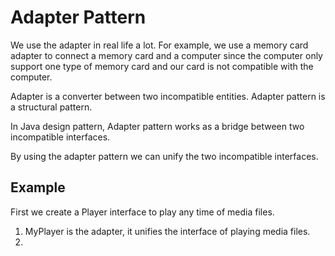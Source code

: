 Adapter Pattern
===============

We use the adapter in real life a lot. For example, we use a memory card adapter to connect a memory card and a computer since the computer only support one type of memory card and our card is not compatible with the computer.

Adapter is a converter between two incompatible entities. Adapter pattern is a structural pattern.

In Java design pattern, Adapter pattern works as a bridge between two incompatible interfaces.

By using the adapter pattern we can unify the two incompatible interfaces.

Example
----------
First we create a Player interface to play any time of media files.

1. MyPlayer is the adapter, it unifies the interface of playing media files.
2. 